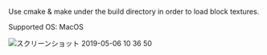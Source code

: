 Use cmake & make under the build directory in order to load block textures.

Supported OS: MacOS

![スクリーンショット 2019-05-06 10 36 50](https://user-images.githubusercontent.com/37573952/57203424-ec5c1980-6fea-11e9-9124-db181e450479.png)